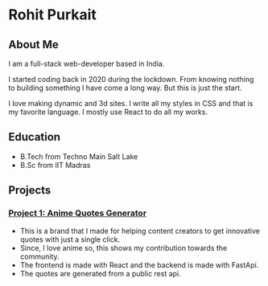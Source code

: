 # Rohit Purkait

## About Me

I am a full-stack web-developer based in India.

I started coding back in 2020 during the lockdown. From knowing nothing to building something I have come a long way. But this is just the start.

I love making dynamic and 3d sites. I write all my styles in CSS and that is my favorite language. I mostly use React to do all my works. 

## Education

- B.Tech from Techno Main Salt Lake
- B.Sc from IIT Madras

## Projects

### [Project 1: Anime Quotes Generator](animelife.live)

- This is a brand that I made for helping content creators to get innovative quotes with just a single click.
- Since, I love anime so, this shows my contribution towards the community.
- The frontend is made with React and the backend is made with FastApi. 
- The quotes are generated from a public rest api.

